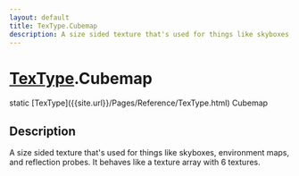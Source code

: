 ```yaml
---
layout: default
title: TexType.Cubemap
description: A size sided texture that's used for things like skyboxes, environment maps, and reflection probes. It behaves like a texture array with 6 textures.
---
```

# [TexType]({{site.url}}/Pages/Reference/TexType.html).Cubemap

<div class='signature' markdown='1'>
static [TexType]({{site.url}}/Pages/Reference/TexType.html) Cubemap
</div>

## Description
A size sided texture that's used for things like skyboxes,
environment maps, and reflection probes. It behaves like a texture
array with 6 textures.

